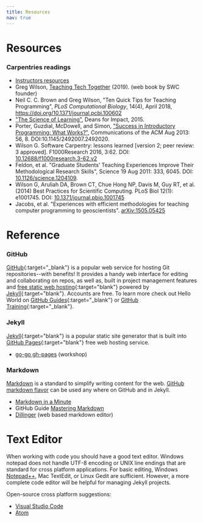 ```yaml
---
title: Resources
nav: true
---
```


# Resources

### Carpentries readings

- [Instructors resources](https://docs.carpentries.org/topic_folders/for_instructors/index.html)
- Greg Wilson, [Teaching Tech Together](http://teachtogether.tech/) (2019). (web book by SWC founder)
- Neil C. C. Brown and Greg Wilson, "Ten Quick Tips for Teaching Programming", *PLoS Computational Biology*, 14(4), April 2018, https://doi.org/10.1371/journal.pcbi.100602
- ["The Science of Learning"](https://carpentries.github.io/instructor-training/files/papers/science-of-learning-2015.pdf), Deans for Impact, 2015.
- Porter, Guzdial, McDowell, and Simon, ["Success in Introductory Programming: What Works?"](https://carpentries.github.io/instructor-training/files/papers/porter-what-works-2013.pdf), Communications of the ACM Aug 2013: 56, 8. DOI:10.1145/2492007.2492020.
- Wilson G. Software Carpentry: lessons learned [version 2; peer review: 3 approved]. F1000Research 2016, 3:62. DOI: [10.12688/f1000research.3-62.v2](https://doi.org/10.12688/f1000research.3-62.v2)
- Feldon, et al. "Graduate Students’ Teaching Experiences Improve Their Methodological Research Skills", Science 19 Aug 2011: 333, 6045. DOI: [10.1126/science.1204109](https://doi.org/10.1126/science.1204109).
- Wilson G, Aruliah DA, Brown CT, Chue Hong NP, Davis M, Guy RT, et al. (2014) Best Practices for Scientific Computing. PLoS Biol 12(1): e1001745. DOI: [10.1371/journal.pbio.1001745](https://doi.org/10.1371/journal.pbio.1001745)
- Jacobs, et al. "Experiences with efficient methodologies for teaching computer programming to geoscientists". [arXiv:1505.05425](https://arxiv.org/abs/1505.05425)

# Reference

### GitHub <span class="fab fa-github"></span>

[GitHub](https://github.com/){:target="_blank"} is a popular web service for hosting Git repositories--with benefits!
It provides a handy web interface for editing and collaborating on repos, as well as, built in project management features and [free static web hosting](https://pages.github.com/){:target="blank"} powered by [Jekyll](https://jekyllrb.com/){:target="blank"}.
Accounts are free.
To learn more check out Hello World on [GitHub Guides](https://guides.github.com/){:target="_blank"} or [GitHub Training](https://services.github.com/on-demand/){:target="_blank"}.

### Jekyll 

[Jekyll](https://jekyllrb.com/){:target="blank"} is a popular static site generator that is built into [GitHub Pages](https://pages.github.com/){:target="blank"} free web hosting service.

- [go-go gh-pages](https://evanwill.github.io/go-go-ghpages/) (workshop)

### Markdown

[Markdown](https://daringfireball.net/projects/markdown/) is a standard to simplify writing content for the web. 
[GitHub markdown flavor](https://help.github.com/articles/basic-writing-and-formatting-syntax/) can be used any where on GitHub and in Jekyll.

- [Markdown in a Minute](https://evanwill.github.io/_drafts/notes/markdown-minute.html)
- GitHub Guide [Mastering Markdown](https://guides.github.com/features/mastering-markdown/)
- [Dillinger](https://dillinger.io/) (web based markdown editor)

# Text Editor

When working with code you should have a good text editor.
Windows notepad does not handle UTF-8 encoding or UNIX line endings that are standard for cross platform applications. 
For basic editing, Windows [Notepad++](https://notepad-plus-plus.org/), Mac TextEdit, or Linux Gedit are sufficient.
However, a more complete code editor will be helpful for managing Jekyll projects.

Open-source cross platform suggestions:

- [Visual Studio Code](https://code.visualstudio.com/)
- [Atom](https://atom.io/)
